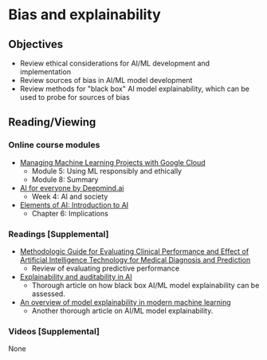 # Bias and explainability
## Objectives
- Review ethical considerations for AI/ML development and implementation
- Review sources of bias in AI/ML model development
- Review methods for "black box" AI model explainability, which can be used to probe for sources of bias
## Reading/Viewing
### Online course modules
- [Managing Machine Learning Projects with Google Cloud](https://www.coursera.org/learn/machine-learning-business-professionals)
  - Module 5: Using ML responsibly and ethically
  - Module 8: Summary
- [AI for everyone by Deepmind.ai](https://www.coursera.org/learn/ai-for-everyone/)
  - Week 4: AI and society
- [Elements of AI: Introduction to AI](https://course.elementsofai.com/)
  - Chapter 6: Implications
### Readings [Supplemental]
- [Methodologic Guide for Evaluating Clinical Performance and Effect of Artificial Intelligence Technology for Medical Diagnosis and Prediction](https://pubs.rsna.org/doi/full/10.1148/radiol.2017171920)
  - Review of evaluating predictive performance
- [Explainability and auditability in AI](https://neptune.ai/blog/explainability-auditability-ml-definitions-techniques-tools)
  - Thorough article on how black box AI/ML model explainability can be assessed.
- [An overview of model explainability in modern machine learning](https://towardsdatascience.com/an-overview-of-model-explainability-in-modern-machine-learning-fc0f22c8c29a)
  - Another thorough article on AI/ML model explainability. 
### Videos [Supplemental]
None